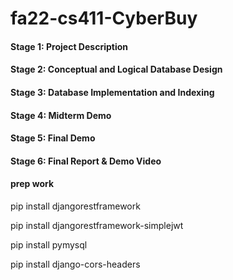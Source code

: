 # fa22-cs411-CyberBuy

#### Stage 1: Project Description

#### Stage 2: Conceptual and Logical Database Design

#### Stage 3: Database Implementation and Indexing

#### Stage 4: Midterm Demo

####  Stage 5: Final Demo

#### Stage 6: Final Report & Demo Video




#### prep work
pip install djangorestframework

pip install djangorestframework-simplejwt

pip install pymysql

pip install django-cors-headers
